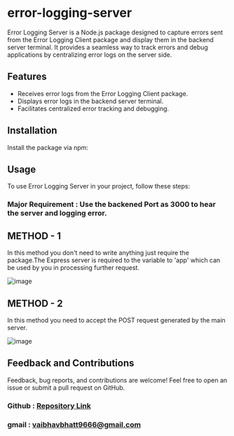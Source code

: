 # error-logging-server

Error Logging Server is a Node.js package designed to capture errors sent from the Error Logging Client package and display them in the backend server terminal. It provides a seamless way to track errors and debug applications by centralizing error logs on the server side.

## Features

- Receives error logs from the Error Logging Client package.
- Displays error logs in the backend server terminal.
- Facilitates centralized error tracking and debugging.

## Installation

Install the package via npm:



## Usage

To use Error Logging Server in your project, follow these steps:

### Major Requirement : Use the backened Port as 3000 to hear the server and logging error.

## METHOD - 1 

In this method you don't need to write anything just require the package.The Express server is required to the variable to 'app' which can be used by you in processing further request.

![image](https://github.com/vaibhav211002/error-logger-server/assets/120389581/733bef59-8534-480f-8b7f-5d85c6c86b69)

## METHOD - 2

In this method you need to accept the POST request generated by the main server.

![image](https://github.com/vaibhav211002/error-logger-server/assets/120389581/38b8fef5-8ba9-4ab0-b39a-42a0496230f8)

## Feedback and Contributions

Feedback, bug reports, and contributions are welcome! Feel free to open an issue or submit a pull request on GitHub.
### Github : [Repository Link](https://github.com/vaibhav211002/error-logger-server)
### gmail : vaibhavbhatt9666@gmail.com


